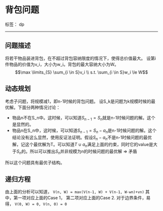﻿# 背包问题

标签： dp

---
## 问题描述
将若干物品装进背包，在不超过背包容纳限度的情况下，使得总价值最大。
设第i件物品的价值为v_i，大小为w_i。背包的最大容纳大小为W。
$$\max \limits_{S} \sum_{i \in S}v_i \\ s.t. \sum_{i \in S}w_i \le W$$

## 动态规划
考虑子问题，将规模减1，即n-1时候的背包问题。
设S_k是问题为k规模时候的最优解。下面分两种情况讨论：

 - 物品n不在S_n中。这时候，可以知道$S_{n-1}=S_n$就是n-1时候问题的解。这个是显然的。
 - 物品n在S_n中，这时候，可以知道$S_{n-1}=S_n - a_n$是n-1时候问题的解。这个结论没有这么显然，使用反证法证明。假设$S_n-a_n$不是n-1时候问题的最优解，记这个最优解为T。可以知道$T \cup a_n$满足上面的约束，同时它的value是大于$S_n$的。所以可以推出$S_n$并非规模为n的时候问题的最优解 => 矛盾

所以这个问题具有最优子结构。

## 递归方程
由上面的分析可以知道，
`V(n, W) = max(V(n-1, W) + V(n-1, W-wn)+vn)`
其中，第一项对应上面的Case 1， 第二项对应上面的Case 2.
对于边界条件，易得，
`V(0, W) = 0, V(n, 0) = 0`
  


